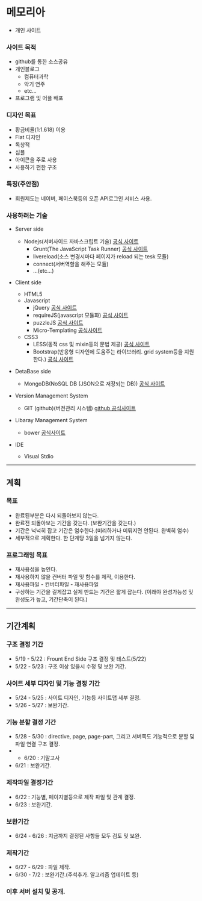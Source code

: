 # 메모리아
* 개인 사이트

### 사이트 목적
* github를 통한 소스공유
* 개인블로그
   * 컴퓨터과학
   * 악기 연주
   * etc...
* 프로그램 및 어플 배포

### 디자인 목표
* 황금비율(1:1.618) 이용
* Flat 디자인
* 독창적
* 심플
* 아이콘을 주로 사용
* 사용하기 편한 구조

### 특징(주안점)
* 회원제도는 네이버, 페이스북등의 오픈 API로그인 서비스 사용.

### 사용하려는 기술
* Server side
   * Nodejs(서버사이드 자바스크립트 기술) [공식 사이트](http://www.nodejs.org)
      * Grunt(The JavaScript Task Runner) [공식 사이트](http://gruntjs.com)
      * livereload(소스 변경시마다 페이지가 reload 되는 tesk 모듈)
      * connect(서버역할을 해주는 모듈)
      * ...(etc...)
* Client side
   * HTML5
   * Javascript
      * jQuery [공식 사이트](http://jquery.com)
      * requireJS(javascript 모듈화) [공식 사이트](http://requirejs.org)
      * puzzleJS [공식 사이트](http://qkrcjfgus33.github.io/Puzzle.js/)
      * Micro-Templating [공식사이트](http://ejohn.org/blog/javascript-micro-templating/)
   * CSS3
      * LESS(동적 css 및 mixin등의 문법 제공) [공식 사이트](http://lesscss.org)
      * Bootstrap(반응형 디자인에 도움주는 라이브러리. grid system등을 지원한다.) [공식 사이트](http://getbootstrap.com)
   
* DetaBase side
   * MongoDB(NoSQL DB (JSON으로 저장되는 DB)) [공식 사이트](http://www.mongodb.org)
* Version Management System
   * GIT (github)(버전관리 시스템) [github 공식사이트](http://github.com)
* Libaray Management System
   * bower [공식사이트](http://bower.io/)
* IDE
   * Visual Stdio

***

## 계획

### 목표
* 완료된부분은 다시 되돌아보지 않는다.
* 완료전 되돌아보는 기간을 갖는다. (보완기간을 갖는다.)
* 기간은 넉넉히 잡고 기간은 엄수한다.(미리하거나 미뤄지면 안된다. 완벽히 엄수)
* 세부적으로 계획한다. 한 단계당 3일을 넘기지 않는다.

### 프로그래밍 목표
* 재사용성을 높인다.
* 재사용하지 않을 컨버터 파일 및 함수를 제작, 이용한다.
* 재사용파일 - 컨버터파일 - 재사용파일
* 구상하는 기간을 길게잡고 실제 만드는 기간은 짧게 잡는다. (이래야 완성가능성 및 완성도가 높고, 기간단축이 된다.)

***
 
## 기간계획

### 구조 결정 기간
* 5/19 - 5/22 : Frount End Side 구조 결정 및 테스트(5/22)
* 5/22 - 5/23 : 구조 이상 있을시 수정 및 보완 기간.

### 사이트 세부 디자인 및 기능 결정 기간
* 5/24 - 5/25 : 사이트 디자인, 기능등 사이트맵 세부 결정.
* 5/26 - 5/27 : 보완기간.

### 기능 분할 결정 기간
* 5/28 - 5/30 : directive, page, page-part, 그리고 서버쪽도 기능적으로 분할 및 파일 연결 구조 결정.
* - 6/20 : 기말고사
* 6/21 : 보완기간.

### 제작파일 결정기간
* 6/22 : 기능별, 페이지별등으로 제작 파일 및 관계 결정.
* 6/23 : 보완기간.

### 보완기간
* 6/24 - 6/26 : 지금까지 결정된 사항들 모두 검토 및 보완.

### 제작기간
* 6/27 - 6/29 : 파일 제작.
* 6/30 - 7/2 : 보완기간.(주석추가. 알고리즘 업데이트 등)

### 이후 서버 설치 및 공개.
